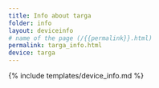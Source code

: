```yaml
---
title: Info about targa
folder: info
layout: deviceinfo
# name of the page (/{{permalink}}.html)
permalink: targa_info.html
device: targa
---
```

{% include templates/device_info.md %}
